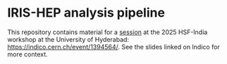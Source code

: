 # IRIS-HEP analysis pipeline

This repository contains material for a [session](https://indico.cern.ch/event/1394564/timetable/#24-iris-hep-analysis-pipeline) at the 2025 HSF-India workshop at the University of Hyderabad: https://indico.cern.ch/event/1394564/.
See the slides linked on Indico for more context.
